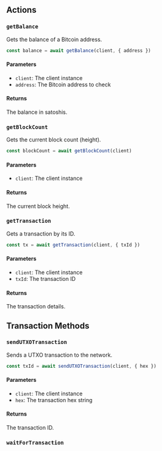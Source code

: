 ## Actions

### `getBalance`

Gets the balance of a Bitcoin address.

```typescript
const balance = await getBalance(client, { address })
```

#### Parameters

- `client`: The client instance
- `address`: The Bitcoin address to check

#### Returns

The balance in satoshis.

### `getBlockCount`

Gets the current block count (height).

```typescript
const blockCount = await getBlockCount(client)
```

#### Parameters

- `client`: The client instance

#### Returns

The current block height.

### `getTransaction`

Gets a transaction by its ID.

```typescript
const tx = await getTransaction(client, { txId })
```

#### Parameters

- `client`: The client instance
- `txId`: The transaction ID

#### Returns

The transaction details.

## Transaction Methods

### `sendUTXOTransaction`

Sends a UTXO transaction to the network.

```typescript
const txId = await sendUTXOTransaction(client, { hex })
```

#### Parameters

- `client`: The client instance
- `hex`: The transaction hex string

#### Returns

The transaction ID.

### `waitForTransaction`